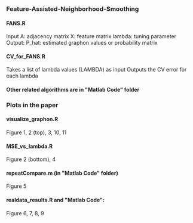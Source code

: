 ### Feature-Assisted-Neighborhood-Smoothing
#### FANS.R
  Input
  A: adjacency matrix
  X: feature matrix
  lambda: tuning parameter
  Output:
  P_hat: estimated graphon values or probability matrix
#### CV_for_FANS.R
  Takes a list of lambda values (LAMBDA) as input
  Outputs the CV error for each lambda
  
#### Other related algorithms are in "Matlab Code" folder

### Plots in the paper
#### visualize_graphon.R
  Figure 1, 2 (top), 3, 10, 11
#### MSE_vs_lambda.R
  Figure 2 (bottom), 4
#### repeatCompare.m (in "Matlab Code" folder)
  Figure 5
#### realdata_results.R and "Matlab Code":
  Figure 6, 7, 8, 9
